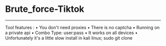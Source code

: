 # Brute_force-Tiktok
---------------------------

Tool features :
 • You don't need proxies
 • There is no captcha
 • Running on a private api
 • Combo Type: user:pass
 • It works on all devices
 • Unfortunately it's a little slow
install in kali linux; 
sudo git clone
